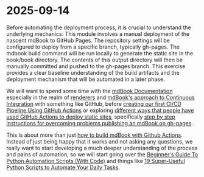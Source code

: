 # 2025-09-14

Before automating the deployment process, it is crucial to understand the underlying mechanics. This module involves a manual deployment of the nascent mdBook to GitHub Pages. The repository settings will be configured to deploy from a specific branch, typically gh-pages. The mdbook build command will be run locally to generate the static site in the book/book directory. The contents of this output directory will then be manually committed and pushed to the gh-pages branch. This exercise provides a clear baseline understanding of the build artifacts and the deployment mechanism that will be automated in a later phase.

We will want to spend some time with the [mdBook Documentation](https://rust-lang.github.io/mdBook/) especially in the realm of [renderers](https://rust-lang.github.io/mdBook/format/configuration/renderers.html) and [mdBook's approach to Continuous Integration](https://rust-lang.github.io/mdBook/continuous-integration.html) with something like GitHub, before [creating our first CI/CD Pipeline Using GitHub Actions](https://brandonkindred.medium.com/creating-your-first-ci-cd-pipeline-using-github-actions-81c668008582) or exploring [different ways that people have used GitHub Actions to deploy static sites](https://github.com/peaceiris/actions-gh-pages), specifically [step by step instructions for overcoming problems publishing an mdBook on gh-pages](https://github.com/rust-lang/mdBook/issues/1803). 

This is about more than just [how to build mdBook with Github Actions](https://levelup.gitconnected.com/how-to-build-mdbook-with-github-actions-eb9899e55d7e). Instead of just being happy that it works and not asking any questions, we really want to start developing a much deeper understanding of the process and pains of automation, so we will start going over the [Beginner's Guide To Python Automation Scripts (With Code)](https://zerotomastery.io/blog/python-automation-scripts-beginners-guide/) and things like [19 Super-Useful Python Scripts to Automate Your Daily Tasks](https://www.index.dev/blog/python-automation-scripts). 